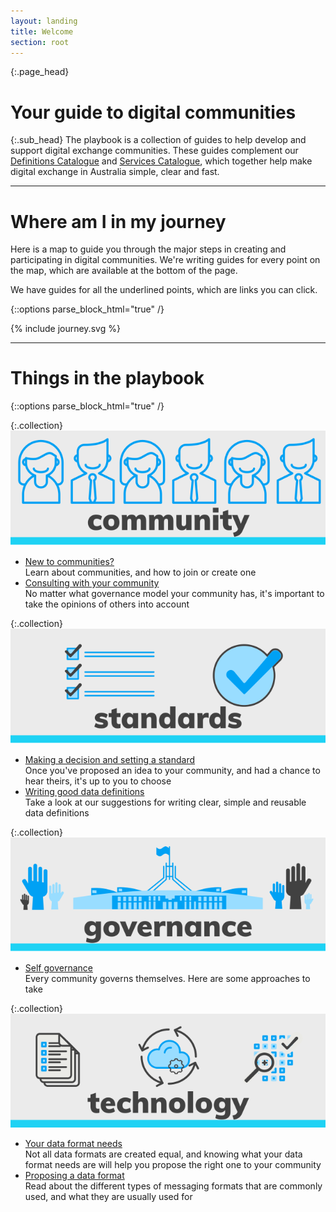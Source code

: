 ```yaml
---
layout: landing
title: Welcome
section: root
---
```


{:.page_head}
# Your guide to digital communities

{:.sub_head}
The playbook is a collection of guides to help develop and support digital exchange communities.
These guides complement our [Definitions Catalogue](https://definitions.ausdx.io) and [Services Catalogue](https://services.ausdx.io), which together help make digital exchange in Australia simple, clear and fast.

<hr/>

# Where am I in my journey

Here is a map to guide you through the major steps in creating and participating in digital communities. We're writing guides for every point on the map, which are available at the bottom of the page.


We have guides for all the underlined points, which are links you can click.

{::options parse_block_html="true" /}
<div class="Journey" role="img">
  <canvas class="Journey-canvas" height="1845px" width="932px"></canvas>
  {% include journey.svg %}
</div>

<hr/>

# Things in the playbook

{::options parse_block_html="true" /}
<div class="grids col-sm-5">

{:.collection}
![Community](img/community.svg)
- [New to communities?](community.html)<br/>Learn about communities, and how to join or create one
- [Consulting with your community](consult.html)<br/>No matter what governance model your community has, it's important to take the opinions of others into account


{:.collection}
![Standards](img/standards.svg)
- [Making a decision and setting a standard](decisions.html)<br/>Once you've proposed an idea to your community, and had a chance to hear theirs, it's up to you to choose
- [Writing good data definitions](definitions.html)<br/>Take a look at our suggestions for writing clear, simple and reusable data definitions

</div>
<div class="grids col-sm-1"></div>
<div class="grids col-sm-5">

{:.collection}
![Governance](img/governance.svg)
- [Self governance](governance.html)<br/>Every community governs themselves. Here are some approaches to take


{:.collection}
![Technology](img/technology.svg)
- [Your data format needs ](format_needs.html)<br/>Not all data formats are created equal, and knowing what your data format needs are will help you propose the right one to your community
- [Proposing a data format](format.html)<br/>Read about the different types of messaging formats that are commonly used, and what they are usually used for


</div>
